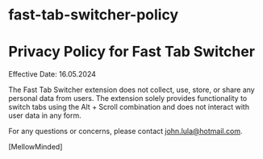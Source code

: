 # fast-tab-switcher-policy

# Privacy Policy for Fast Tab Switcher

Effective Date: 16.05.2024

The Fast Tab Switcher extension does not collect, use, store, or share any personal data from users. The extension solely provides functionality to switch tabs using the Alt + Scroll combination and does not interact with user data in any form.

For any questions or concerns, please contact john.lula@hotmail.com.

[MellowMinded]
